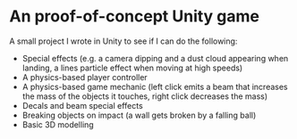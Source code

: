 # An proof-of-concept Unity game

A small project I wrote in Unity to see if I can do the following:
- Special effects (e.g. a camera dipping and a dust cloud appearing when landing, a lines particle effect when moving at high speeds)
- A physics-based player controller
- A physics-based game mechanic (left click emits a beam that increases the mass of the objects it touches, right click decreases the mass)
- Decals and beam special effects
- Breaking objects on impact (a wall gets broken by a falling ball)
- Basic 3D modelling
